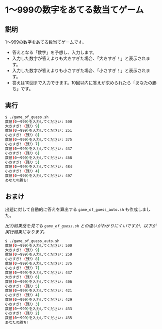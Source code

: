 # 1〜999の数字をあてる数当てゲーム

## 説明

1〜999の数字をあてる数当てゲームです。

* 答えとなる「数字」を予想し、入力します。
* 入力した数字が答えよりも大きすぎた場合、「大きすぎ！」と表示されます。
* 入力した数字が答えよりも小さすぎた場合、「小さすぎ！」と表示されます。
* 答えは10回まで入力できます。10回以内に答えが求められたら「あなたの勝ち」です。

## 実行

```bash
$ ./game_of_guess.sh
数値(0〜999)を入力してください: 500
大きすぎ! (残り 9)
数値(0〜999)を入力してください: 251
小さすぎ! (残り 8)
数値(0〜999)を入力してください: 375
小さすぎ! (残り 7)
数値(0〜999)を入力してください: 437
小さすぎ! (残り 6)
数値(0〜999)を入力してください: 468
小さすぎ! (残り 5)
数値(0〜999)を入力してください: 484
小さすぎ! (残り 4)
数値(0〜999)を入力してください: 497
あなたの勝ち!
```

## おまけ

出題に対して自動的に答えを算出する `game_of_guess_auto.sh` も作成しました。

*出力結果岳を見ても `game_of_guess.sh` との違いがわかりにくいですが、以下が実行結果になります。*

```bash
$ ./game_of_guess_auto.sh
数値(0〜999)を入力してください: 500
大きすぎ! (残り 9)
数値(0〜999)を入力してください: 250
小さすぎ! (残り 8)
数値(0〜999)を入力してください: 375
小さすぎ! (残り 7)
数値(0〜999)を入力してください: 437
大きすぎ! (残り 6)
数値(0〜999)を入力してください: 406
小さすぎ! (残り 5)
数値(0〜999)を入力してください: 421
小さすぎ! (残り 4)
数値(0〜999)を入力してください: 429
小さすぎ! (残り 3)
数値(0〜999)を入力してください: 433
小さすぎ! (残り 2)
数値(0〜999)を入力してください: 435
あなたの勝ち!
```
